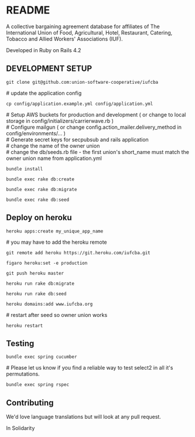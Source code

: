 # README

A collective bargaining agreement database for affiliates of The International Union of Food, Agricultural, Hotel, Restaurant, Catering, Tobacco and Allied Workers' Associations (IUF).


Developed in Ruby on Rails 4.2


## DEVELOPMENT SETUP


`git clone git@github.com:union-software-cooperative/iufcba`

\# update the application config  

`cp config/application.example.yml config/application.yml`

\# Setup AWS buckets for production and development ( or change to local storage in config/initializers/carrierwave.rb )  
\# Configure mailgun ( or change config.action_mailer.delivery_method in config/environments/... )  
\# Generate secret keys for secpubsub and rails application  
\# change the name of the owner union  
\# change the db/seeds.rb file - the first union's short_name must match the owner union name from application.yml  


`bundle install`

`bundle exec rake db:create`

`bundle exec rake db:migrate`

`bundle exec rake db:seed`


## Deploy on heroku

`heroku apps:create my_unique_app_name`

\# you may have to add the heroku remote

`git remote add heroku https://git.heroku.com/iufcba.git`

`figaro heroku:set -e production`

`git push heroku master`

`heroku run rake db:migrate`

`heroku run rake db:seed`

`heroku domains:add www.iufcba.org`

\# restart after seed so owner union works

`heroku restart`

## Testing

`bundle exec spring cucumber`

\# Please let us know if you find a reliable way to test select2 in all it's permutations. 

`bundle exec spring rspec`

## Contributing

We'd love language translations but will look at any pull request.  

In Solidarity